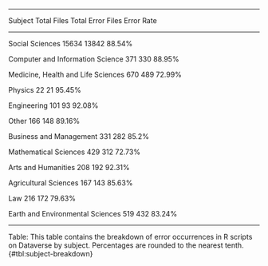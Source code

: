 
-------------------------------------------------------------------------------------
  Subject                                Total Files   Total Error Files   Error Rate
  ------------------------------------ ------------- ------------------- ------------
  Social Sciences                              15634               13842       88.54%

  Computer and Information Science               371                 330       88.95%

  Medicine, Health and Life Sciences             670                 489       72.99%

  Physics                                         22                  21       95.45%

  Engineering                                    101                  93       92.08%

  Other                                          166                 148       89.16%

  Business and Management                        331                 282        85.2%

  Mathematical Sciences                          429                 312       72.73%

  Arts and Humanities                            208                 192       92.31%

  Agricultural Sciences                          167                 143       85.63%

  Law                                            216                 172       79.63%

  Earth and Environmental Sciences               519                 432       83.24%


-------------------------------------------------------------------------------------

  Table: This table contains the breakdown of error occurrences in R scripts
  on Dataverse by subject. Percentages are rounded to the nearest tenth. {#tbl:subject-breakdown}
